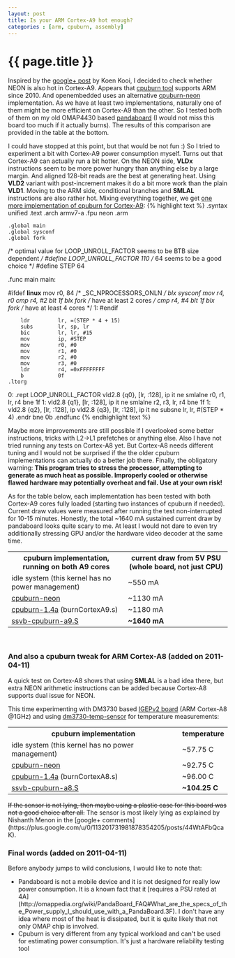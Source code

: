 ```yaml
---
layout: post
title: Is your ARM Cortex-A9 hot enough?
categories : [arm, cpuburn, assembly]
---
```


{{ page.title }}
================

Inspired by the [google+ post](https://plus.google.com/u/0/100242854243155306943/posts/QCpWUZEkF9i) by Koen Kooi, I decided to check whether NEON is also hot in Cortex-A9.
Appears that [cpuburn tool](http://packages.debian.org/sid/cpuburn) supports ARM since 2010. And openembedded uses an alternative
[cpuburn-neon](http://cgit.openembedded.org/openembedded/commit/?id=7bc322831d1ed3487d36dee4687b7fa3b5cc81e4) implementation.
As we have at least two implementations, naturally one of them might be more efficient on Cortex-A9 than the other.
So I tested both of them on my old OMAP4430 based [pandaboard](http://pandaboard.org/)  (I would not miss this board too much
if it actually burns). The results of this comparison are provided in the table at the bottom.

I could have stopped at this point, but that would be not fun :) So I tried to experiment a bit with Cortex-A9 power consumption myself. Turns out
that Cortex-A9 can actually run a bit hotter. On the NEON side, <b>VLDx</b> instructions seem to be more power hungry than anything else
by a large margin. And aligned 128-bit reads are the best at generating heat. Using <b>VLD2</b> variant with
post-increment makes it do a bit more work than the plain <b>VLD1</b>. Moving to the ARM side, conditional branches and <b>SMLAL</b>
instructions are also rather hot. Mixing everything together, we get [one more implementation of cpuburn for Cortex-A9](http://github.com/downloads/ssvb/ssvb.github.com/ssvb-cpuburn-a9.S):
{% highlight text %}
    .syntax unified
    .text
    .arch armv7-a
    .fpu neon
    .arm

    .global main
    .global sysconf
    .global fork

/* optimal value for LOOP_UNROLL_FACTOR seems to be BTB size dependent */
#define LOOP_UNROLL_FACTOR   110
/* 64 seems to be a good choice */
#define STEP                 64

.func main
main:

#ifdef __linux__
        mov         r0, 84 /* _SC_NPROCESSORS_ONLN */
        blx         sysconf
        mov         r4, r0
        cmp         r4, #2
        blt         1f
        blx         fork /* have at least 2 cores */
        cmp         r4, #4
        blt         1f
        blx         fork /* have at least 4 cores */
1:
#endif

        ldr         lr, =(STEP * 4 + 15)
        subs        lr, sp, lr
        bic         lr, lr, #15
        mov         ip, #STEP
        mov         r0, #0
        mov         r1, #0
        mov         r2, #0
        mov         r3, #0
        ldr         r4, =0xFFFFFFFF
        b           0f
    .ltorg
0:
    .rept LOOP_UNROLL_FACTOR
        vld2.8      {q0}, [lr, :128], ip
        it          ne
        smlalne     r0, r1, lr, r4
        bne         1f
1:
        vld2.8      {q1}, [lr, :128], ip
        it          ne
        smlalne     r2, r3, lr, r4
        bne         1f
1:
        vld2.8      {q2}, [lr, :128], ip
        vld2.8      {q3}, [lr, :128], ip
        it          ne
        subsne      lr, lr, #(STEP * 4)
    .endr
        bne         0b
.endfunc
{% endhighlight text %}

Maybe more improvements are still possible if I overlooked some better instructions, tricks with L2->L1 prefetches or anything else.
Also I have not tried running any tests on Cortex-A8 yet. But Cortex-A8 needs different tuning and I would not be
surprised if the the older cpuburn implementations can actually do a better job there. Finally,
the obligatory warning: <b>This program tries to stress the processor, attempting to generate
as much heat as possible. Improperly cooled or otherwise flawed hardware may potentially overheat and fail. Use at your own risk!</b>

As for the table below, each implementation has been tested with both Cortex-A9 cores fully loaded (starting two instances of
cpuburn if needed). Current draw values were measured after running the test non-interrupted for 10-15 minutes.
Honestly, the total ~1640 mA sustained current draw by pandaboard looks quite scary to me. At least I would
not dare to even try additionally stressing GPU and/or the hardware video decoder at the same time. 
<table>
<th>cpuburn implementation, running on both A9 cores
<th>current draw from 5V PSU (whole board, not just CPU)
<tr><td>idle system (this kernel has no power management)
<td>~550 mA
<tr><td><a href="http://hardwarebug.org/files/burn.S">cpuburn-neon</a>
<td>~1130 mA
<tr><td><a href="http://packages.debian.org/sid/cpuburn">cpuburn-1.4a</a> (burnCortexA9.s)
<td>~1180 mA
<tr><td><a href="http://github.com/downloads/ssvb/ssvb.github.com/ssvb-cpuburn-a9.S">ssvb-cpuburn-a9.S</a>
<td><b>~1640 mA</b>
</table>
<br>

### And also a cpuburn tweak for ARM Cortex-A8 (added on 2011-04-11)

A quick test on Cortex-A8 shows that using <b>SMLAL</b> is a bad idea there, but extra NEON arithmetic instructions
can be added because Cortex-A8 supports dual issue for NEON.

This time experimenting with DM3730 based [IGEPv2 board](http://igep.es/index.php?option=com_content&view=article&id=46&Itemid=55)
(ARM Cortex-A8 @1GHz) and using [dm3730-temp-sensor](https://github.com/mrj10/dm3730-temp-sensor) for temperature measurements:
<table>
<th>cpuburn implementation
<th>temperature
<tr><td>idle system (this kernel has no power management)
<td>~57.75 C
<tr><td><a href="http://hardwarebug.org/files/burn.S">cpuburn-neon</a>
<td>~92.75 C
<tr><td><a href="http://packages.debian.org/sid/cpuburn">cpuburn-1.4a</a> (burnCortexA8.s)
<td>~96.00 C
<tr><td><a href="http://github.com/downloads/ssvb/ssvb.github.com/ssvb-cpuburn-a8.S">ssvb-cpuburn-a8.S</a>
<td><b>~104.25 C</b>
</table>
<strike>If the sensor is not lying, then maybe using a plastic case for this board was not a good choice after all.</strike> The sensor is most likely lying as explained by Nishanth Menon in the [google+ comments](https://plus.google.com/u/0/113201731981878354205/posts/44WtAFbQcaK).

### Final words (added on 2011-04-11)

Before anybody jumps to wild conclusions, I would like to note that:<ul>
<li>Pandaboard is not a mobile device and it is not designed for really low power consumption. It is a known fact that it [requires a PSU rated at 4A](http://omappedia.org/wiki/PandaBoard_FAQ#What_are_the_specs_of_the_Power_supply_I_should_use_with_a_PandaBoard.3F). I don't have any idea where most of the heat is dissipated, but it is quite likely that not only OMAP chip is involved.</li>
<li>Cpuburn is very different from any typical workload and can't be used for estimating power consumption. It's just a hardware reliability testing tool</li>
</ul>
<br>
